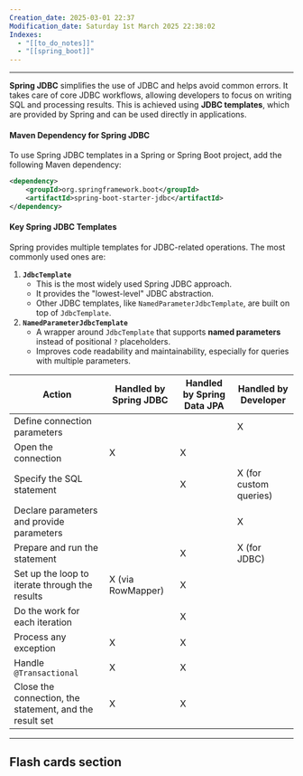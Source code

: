 ```yaml
---
Creation_date: 2025-03-01 22:37
Modification_date: Saturday 1st March 2025 22:38:02
Indexes:
  - "[[to_do_notes]]"
  - "[[spring_boot]]"
---
```


----
**Spring JDBC** simplifies the use of JDBC and helps avoid common errors. It takes care of core JDBC workflows, allowing developers to focus on writing SQL and processing results. This is achieved using **JDBC templates**, which are provided by Spring and can be used directly in applications.
#### **Maven Dependency for Spring JDBC**

To use Spring JDBC templates in a Spring or Spring Boot project, add the following Maven dependency:
```xml
<dependency>  
    <groupId>org.springframework.boot</groupId>  
    <artifactId>spring-boot-starter-jdbc</artifactId>  
</dependency>
```
#### **Key Spring JDBC Templates**

Spring provides multiple templates for JDBC-related operations. The most commonly used ones are:
1. **`JdbcTemplate`**
    - This is the most widely used Spring JDBC approach.
    - It provides the "lowest-level" JDBC abstraction.
    - Other JDBC templates, like `NamedParameterJdbcTemplate`, are built on top of `JdbcTemplate`.
2. **`NamedParameterJdbcTemplate`**
    - A wrapper around `JdbcTemplate` that supports **named parameters** instead of positional `?` placeholders.
    - Improves code readability and maintainability, especially for queries with multiple parameters.

| Action                                                  | Handled by Spring JDBC | Handled by Spring Data JPA | Handled by Developer   |
| ------------------------------------------------------- | ---------------------- | -------------------------- | ---------------------- |
| Define connection parameters                            |                        |                            | X                      |
| Open the connection                                     | X                      | X                          |                        |
| Specify the SQL statement                               |                        | X                          | X (for custom queries) |
| Declare parameters and provide parameters               |                        |                            | X                      |
| Prepare and run the statement                           |                        | X                          | X (for JDBC)           |
| Set up the loop to iterate through the results          | X (via RowMapper)      | X                          |                        |
| Do the work for each iteration                          |                        | X                          |                        |
| Process any exception                                   | X                      | X                          |                        |
| Handle `@Transactional`                                 | X                      | X                          |                        |
| Close the connection, the statement, and the result set | X                      | X                          |                        |











---
## Flash cards section
